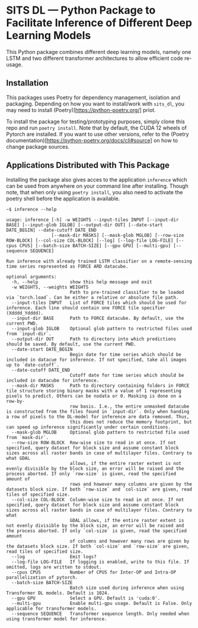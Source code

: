 # SITS DL — Python Package to Facilitate Inference of Different Deep Learning Models

This Python package combines different deep learning models, namely one LSTM and two different transformer architectures to allow efficient code re-usage.

## Installation

This packages uses Poetry for dependency management, isolation and packaging. Depending on how you want to install/work with `sits_dl`, you may need to install (Poetry)[https://python-poetry.org/] priot.

To install the package for testing/prototyping purposes, simply clone this repo and run `poetry install`. Note that by default, the CUDA 12 wheels of Pytorch are installed. If you want to use other versions, refer to the (Poetry documentation)[https://python-poetry.org/docs/cli#source] on how to change package sources.

## Applications Distributed with This Package

Installing the package also gives acces to the application `inference` which can be used from anywhere on your command line after installing. Though note, that when only using `poetry install`, you also need to activate the poetry shell before the application is available.

```
~$ inference --help

usage: inference [-h] -w WEIGHTS --input-tiles INPUT [--input-dir BASE] [--input-glob IGLOB] [--output-dir OUT] [--date-start DATE_BEGIN] --date-cutoff DATE_END 
                 [--mask-dir MASKS] [--mask-glob MGLOB] [--row-size ROW-BLOCK] [--col-size COL-BLOCK] [--log] [--log-file LOG-FILE] [--cpus CPUS] [--batch-size BATCH-SIZE] [--gpu GPU] [--multi-gpu] [--sequence SEQUENCE]

Run inference with already trained LSTM classifier on a remote-sensing time series represented as FORCE ARD datacube.

optional arguments:
  -h, --help            show this help message and exit
  -w WEIGHTS, --weights WEIGHTS
                        Path to pre-trained classifier to be loaded via `torch.load`. Can be either a relative or absolute file path.
  --input-tiles INPUT   List of FORCE tiles which should be used for inference. Each line should contain one FORCE tile specifier (Xdddd_Ydddd).
  --input-dir BASE      Path to FORCE datacube. By default, use the current PWD.
  --input-glob IGLOB    Optional glob pattern to restricted files used from `input-dir`.
  --output-dir OUT      Path to directory into which predictions should be saved. By default, use the current PWD.
  --date-start DATE_BEGIN
                        Begin date for time series which should be included in datacue for inference. If not specified, take all images up to `date-cutoff`.
  --date-cutoff DATE_END
                        Cutoff date for time series which should be included in datacube for inference.
  --mask-dir MASKS      Path to directory containing folders in FORCE tile structure storing binary masks with a value of 1 representing pixels to predict. Others can be nodata or 0. Masking is done on a row-by-
                        row basis. I.e., the entire unmasked datacube is constructed from the files found in `input-dir`. Only when handing a row of pixels to the DL-model for inference are data removed. Thus,
                        this does not reduce the memory footprint, but can speed up inference significantly under certain conditions.
  --mask-glob MGLOB     Optional glob pattern to restricted file used from `mask-dir`.
  --row-size ROW-BLOCK  Row-wise size to read in at once. If not specified, query dataset for block size and assume constant block sizes across all raster bands in case of multilayer files. Contrary to what GDAL
                        allows, if the entire raster extent is not evenly divisible by the block size, an error will be raised and the process aborted. If only `row-size` is given, read the specified amount of
                        rows and however many columns are given by the datasets block size. If both `row-size` and `col-size` are given, read tiles of specified size.
  --col-size COL-BLOCK  Column-wise size to read in at once. If not specified, query dataset for block size and assume constant block sizes across all raster bands in case of multilayer files. Contrary to what
                        GDAL allows, if the entire raster extent is not evenly divisible by the block size, an error will be raised and the process aborted. If only `col-size` is given, read the specified amount
                        of columns and however many rows are given by the datasets block size. If both `col-size` and `row-size` are given, read tiles of specified size.
  --log                 Emit logs?
  --log-file LOG-FILE   If logging is enabled, write to this file. If omitted, logs are written to stdout.
  --cpus CPUS           Number of CPUS for Inter-OP and Intra-OP parallelization of pytorch.
  --batch-size BATCH-SIZE
                        Batch size used during inference when using Transformer DL models. Default is 1024.
  --gpu GPU             Select a GPU. Default is 'cuda:0'.
  --multi-gpu           Enable multi-gpu usage. Default is False. Only applicable for transformer models.
  --sequence SEQUENCE   Transformer sequence length. Only needed when using transformer model for inference.
```
